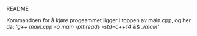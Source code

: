 README

Kommandoen for å kjøre progeammet ligger i toppen av main.cpp, og her da: *'g++ main.cpp -o main -pthreads -std=c++14 && ./main'*
